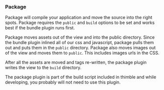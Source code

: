 ### Package ###

Package will compile your application and move the source into the right spots.  Package requires the `public` and `build` options to be set and works best if the bundle plugin runs first.

Package moves assets out of the view and into the public directory. Since the bundle plugin inlined all of our css and javascript, package pulls them out and puts them in the `public` directory. Package also moves images out of the view and moves them to `public`. This includes images urls in the CSS. 

After all the assets are moved and tags re-written, the package plugin writes the view to the `build` directory.

The package plugin is part of the build script included in thimble and while developing, you probably will not need to use this plugin.
